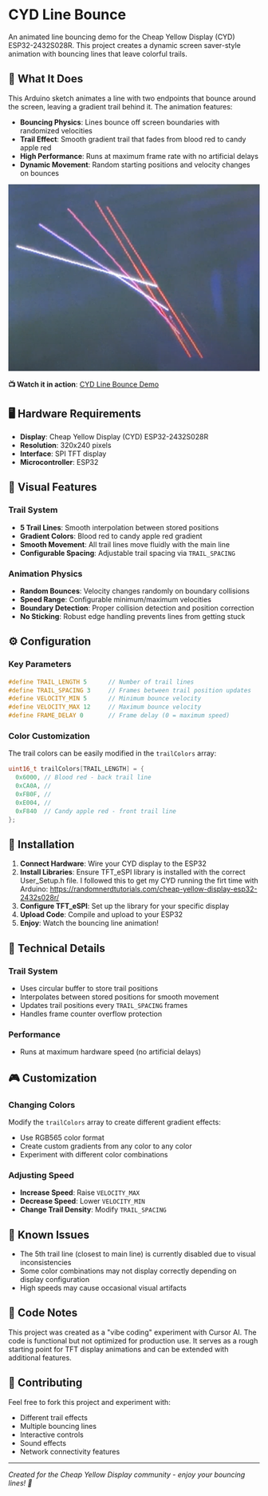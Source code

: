 # CYD Line Bounce

An animated line bouncing demo for the Cheap Yellow Display (CYD) ESP32-2432S028R. This project creates a dynamic screen saver-style animation with bouncing lines that leave colorful trails.

## 🎯 What It Does

This Arduino sketch animates a line with two endpoints that bounce around the screen, leaving a gradient trail behind it. The animation features:

- **Bouncing Physics**: Lines bounce off screen boundaries with randomized velocities
- **Trail Effect**: Smooth gradient trail that fades from blood red to candy apple red
- **High Performance**: Runs at maximum frame rate with no artificial delays
- **Dynamic Movement**: Random starting positions and velocity changes on bounces

![CYD Bouncing Line screenshot](https://github.com/acceleroto/CYD_Bouncing_Line_Demo/blob/main/screenshots/CYD_bouncing_lines_screengrab1.png "CYD Bouncing Line Demo")


**📺 Watch it in action**: [CYD Line Bounce Demo](https://www.youtube.com/watch?v=ihmrLsRpidA)

## 🖥️ Hardware Requirements

- **Display**: Cheap Yellow Display (CYD) ESP32-2432S028R
- **Resolution**: 320x240 pixels
- **Interface**: SPI TFT display
- **Microcontroller**: ESP32

## 🎨 Visual Features

### Trail System
- **5 Trail Lines**: Smooth interpolation between stored positions
- **Gradient Colors**: Blood red to candy apple red gradient
- **Smooth Movement**: All trail lines move fluidly with the main line
- **Configurable Spacing**: Adjustable trail spacing via `TRAIL_SPACING`

### Animation Physics
- **Random Bounces**: Velocity changes randomly on boundary collisions
- **Speed Range**: Configurable minimum/maximum velocities
- **Boundary Detection**: Proper collision detection and position correction
- **No Sticking**: Robust edge handling prevents lines from getting stuck

## ⚙️ Configuration

### Key Parameters
```cpp
#define TRAIL_LENGTH 5      // Number of trail lines
#define TRAIL_SPACING 3     // Frames between trail position updates
#define VELOCITY_MIN 5      // Minimum bounce velocity
#define VELOCITY_MAX 12     // Maximum bounce velocity
#define FRAME_DELAY 0       // Frame delay (0 = maximum speed)
```

### Color Customization
The trail colors can be easily modified in the `trailColors` array:
```cpp
uint16_t trailColors[TRAIL_LENGTH] = {
  0x6000, // Blood red - back trail line
  0xCA0A, // 
  0xFB0F, // 
  0xE004, // 
  0xF840  // Candy apple red - front trail line
};
```

## 🚀 Installation

1. **Connect Hardware**: Wire your CYD display to the ESP32
2. **Install Libraries**: Ensure TFT_eSPI library is installed with the correct User_Setup.h file. I followed this to get my CYD running the firt time with Arduino: https://randomnerdtutorials.com/cheap-yellow-display-esp32-2432s028r/
3. **Configure TFT_eSPI**: Set up the library for your specific display
4. **Upload Code**: Compile and upload to your ESP32
5. **Enjoy**: Watch the bouncing line animation!

## 🔧 Technical Details

### Trail System
- Uses circular buffer to store trail positions
- Interpolates between stored positions for smooth movement
- Updates trail positions every `TRAIL_SPACING` frames
- Handles frame counter overflow protection

### Performance
- Runs at maximum hardware speed (no artificial delays)

## 🎮 Customization

### Changing Colors
Modify the `trailColors` array to create different gradient effects:
- Use RGB565 color format
- Create custom gradients from any color to any color
- Experiment with different color combinations

### Adjusting Speed
- **Increase Speed**: Raise `VELOCITY_MAX`
- **Decrease Speed**: Lower `VELOCITY_MIN`
- **Change Trail Density**: Modify `TRAIL_SPACING`

## 🐛 Known Issues

- The 5th trail line (closest to main line) is currently disabled due to visual inconsistencies
- Some color combinations may not display correctly depending on display configuration
- High speeds may cause occasional visual artifacts

## 📝 Code Notes

This project was created as a "vibe coding" experiment with Cursor AI. The code is functional but not optimized for production use. It serves as a rough starting point for TFT display animations and can be extended with additional features.

## 🤝 Contributing

Feel free to fork this project and experiment with:
- Different trail effects
- Multiple bouncing lines
- Interactive controls
- Sound effects
- Network connectivity features


---

*Created for the Cheap Yellow Display community - enjoy your bouncing lines! 🎯* 